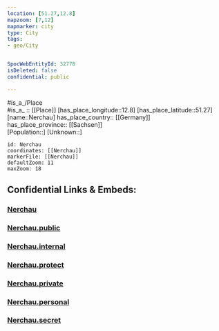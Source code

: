 ```yaml
---
location: [51.27,12.8] 
mapzoom: [7,12] 
mapmarker: city 
type: City
tags:
- geo/City


SpocWebEntityId: 32778
isDeleted: false
confidential: public

---
```

#is_a_/Place  
#is_a_ :: [[Place]] 
[has_place_longitude::12.8] 
[has_place_latitude::51.27] 
[name::Nerchau] 
has_place_country:: [[Germany]]  
has_place_province:: [[Sachsen]]  
[Population::] 
[Unknown::] 


```leaflet
id: Nerchau
coordinates: [[Nerchau]] 
markerFile: [[Nerchau]] 
defaultZoom: 11 
maxZoom: 18
```


## Confidential Links & Embeds: 

### [Nerchau](/_Standards/Earth/Continent/Europe/Europe~Central/Germany/Germany~East/Sachsen/counties~Sachsen/Leipzig/cities~Leipzig/Grimma/City/Nerchau.md) 

### [Nerchau.public](/_public/Earth/Continent/Europe/Europe~Central/Germany/Germany~East/Sachsen/counties~Sachsen/Leipzig/cities~Leipzig/Grimma/City/Nerchau.public.md) 

### [Nerchau.internal](/_internal/Earth/Continent/Europe/Europe~Central/Germany/Germany~East/Sachsen/counties~Sachsen/Leipzig/cities~Leipzig/Grimma/City/Nerchau.internal.md) 

### [Nerchau.protect](/_protect/Earth/Continent/Europe/Europe~Central/Germany/Germany~East/Sachsen/counties~Sachsen/Leipzig/cities~Leipzig/Grimma/City/Nerchau.protect.md) 

### [Nerchau.private](/_private/Earth/Continent/Europe/Europe~Central/Germany/Germany~East/Sachsen/counties~Sachsen/Leipzig/cities~Leipzig/Grimma/City/Nerchau.private.md) 

### [Nerchau.personal](/_personal/Earth/Continent/Europe/Europe~Central/Germany/Germany~East/Sachsen/counties~Sachsen/Leipzig/cities~Leipzig/Grimma/City/Nerchau.personal.md) 

### [Nerchau.secret](/_secret/Earth/Continent/Europe/Europe~Central/Germany/Germany~East/Sachsen/counties~Sachsen/Leipzig/cities~Leipzig/Grimma/City/Nerchau.secret.md)

